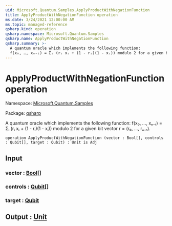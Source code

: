 ```yaml
---
uid: Microsoft.Quantum.Samples.ApplyProductWithNegationFunction
title: ApplyProductWithNegationFunction operation
ms.date: 3/24/2021 12:00:00 AM
ms.topic: managed-reference
qsharp.kind: operation
qsharp.namespace: Microsoft.Quantum.Samples
qsharp.name: ApplyProductWithNegationFunction
qsharp.summary: >-
  A quantum oracle which implements the following function:
  f(x₀, …, xₙ₋₁) = Σᵢ (rᵢ xᵢ + (1 - rᵢ)(1 - xᵢ)) modulo 2 for a given bit vector r = (r₀, …, rₙ₋₁).
---
```


# ApplyProductWithNegationFunction operation

Namespace: [Microsoft.Quantum.Samples](xref:Microsoft.Quantum.Samples)

Package: [qsharp](https://nuget.org/packages/qsharp)


A quantum oracle which implements the following function:f(x₀, …, xₙ₋₁) = Σᵢ (rᵢ xᵢ + (1 - rᵢ)(1 - xᵢ)) modulo 2 for a given bit vector r = (r₀, …, rₙ₋₁).

```qsharp
operation ApplyProductWithNegationFunction (vector : Bool[], controls : Qubit[], target : Qubit) : Unit is Adj
```


## Input

### vector : [Bool](xref:microsoft.quantum.lang-ref.bool)[]




### controls : [Qubit](xref:microsoft.quantum.lang-ref.qubit)[]




### target : [Qubit](xref:microsoft.quantum.lang-ref.qubit)





## Output : [Unit](xref:microsoft.quantum.lang-ref.unit)

